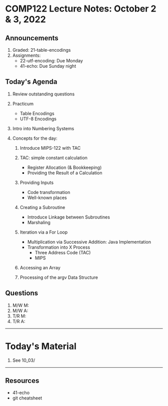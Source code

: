 # COMP122 Lecture Notes: October 2 & 3, 2022

## Announcements
   1. Graded: 21-table-encodings
   1. Assignments:
      - 22-utf-encoding: Due Monday
      - 41-echo: Due Sunday night

## Today's Agenda
   1. Review outstanding questions
   1. Practicum
      - Table Encodings
      - UTF-8 Encodings
   1. Intro into Numbering Systems

   1. Concepts for the day:
      1. Introduce MIPS-122 with TAC

      1. TAC: simple constant calculation
         - Register Allocation (& Bookkeeping)
         - Providing the Result of a Calculation

      1. Providing Inputs
         - Code transformation
         - Well-known places

      1. Creating a Subroutine
         - Introduce Linkage between Subroutines
         - Marshaling

      1. Iteration via a For Loop
         - Multiplication via Successive Addition: Java Implementation
         - Transformation into X  Process
           - Three Address Code (TAC)
           - MIPS

      1. Accessing an Array

      1. Processing of the argv Data Structure


## Questions
   1. M/W M: 
   1. M/W A:
   1. T/R M: 
   1. T/R A: 


---
# Today's Material
   1. See 10_03/


---
## Resources
   * 41-echo
   * git cheatsheet

